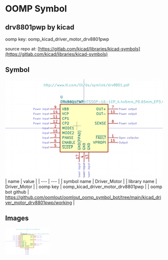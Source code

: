 # OOMP Symbol  
## drv8801pwp  by kicad  
  
oomp key: oomp_kicad_driver_motor_drv8801pwp  
  
source repo at: [https://gitlab.com/kicad/libraries/kicad-symbols](https://gitlab.com/kicad/libraries/kicad-symbols)  
## Symbol  
  
[![working.png](working_600.png)](working.png)  
| name | value | 
| --- | --- | 
| symbol name | Driver_Motor | 
| library name | Driver_Motor | 
| oomp key | oomp_kicad_driver_motor_drv8801pwp | 
| oomp bot github | https://github.com/oomlout/oomlout_oomp_symbol_bot/tree/main/kicad_driver_motor_drv8801pwp/working | 
## Images  
  
[![working.png](working_140.png)](working.png)  
